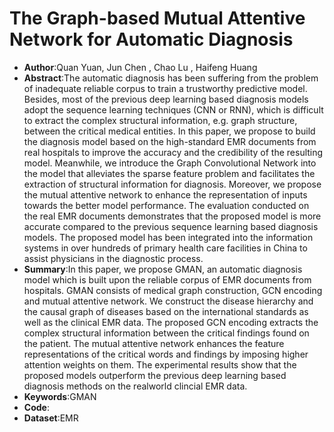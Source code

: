 # The Graph-based Mutual Attentive Network for Automatic Diagnosis
* **Author**:Quan Yuan, Jun Chen , Chao Lu , Haifeng Huang
* **Abstract**:The automatic diagnosis has been suffering from the problem of inadequate reliable corpus to train a trustworthy predictive model. Besides, most of the previous deep learning based diagnosis models adopt the sequence learning techniques (CNN or RNN), which is difficult to extract the complex structural information, e.g. graph structure, between the critical medical entities. In this paper, we propose to build the diagnosis model based on the high-standard EMR documents from real hospitals to improve the accuracy and the credibility of the resulting model. Meanwhile, we introduce the Graph Convolutional Network into the model that alleviates the sparse feature problem and facilitates the extraction of structural information for diagnosis. Moreover, we propose the mutual attentive network to enhance the representation of inputs towards the better model performance. The evaluation conducted on the real EMR documents demonstrates that the proposed model is more accurate compared to the previous sequence learning based diagnosis models. The proposed model has been integrated into the information systems in over hundreds of primary health care facilities in China to assist physicians in the diagnostic process.
* **Summary**:In this paper, we propose GMAN, an automatic diagnosis model which is built upon the reliable corpus of EMR documents from hospitals. GMAN consists of medical graph construction, GCN encoding and mutual attentive network. We construct the disease hierarchy and the causal graph of diseases based on the international standards as well as the clinical EMR data. The proposed GCN encoding extracts the complex structural information between the critical findings found on the patient. The mutual attentive network enhances the feature representations of the critical words and findings by imposing higher attention weights on them. The experimental results show that the proposed models outperform the previous deep learning based diagnosis methods on the realworld clincial EMR data.
* **Keywords**:GMAN
* **Code**:
* **Dataset**:EMR